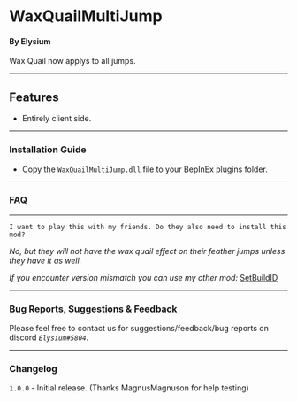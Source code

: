 # WaxQuailMultiJump
#### By Elysium

Wax Quail now applys to all jumps.

---

## Features

- Entirely client side.

---

### Installation Guide

- Copy the `WaxQuailMultiJump.dll` file to your BepInEx plugins folder.

---

### FAQ
---

`I want to play this with my friends. Do they also need to install this mod?`

*No, but they will not have the wax quail effect on their feather jumps unless they have it as well.*

*If you encounter version mismatch you can use my other mod:* [SetBuildID](https://thunderstore.io/package/TheRealElysium/SetBuildID/)

---

### Bug Reports, Suggestions & Feedback

Please feel free to contact us for suggestions/feedback/bug reports on discord *`Elysium#5804`*.

---

### Changelog

`1.0.0` - Initial release. (Thanks MagnusMagnuson for help testing)
